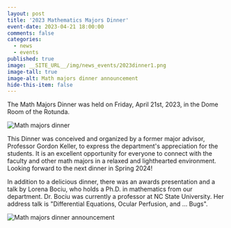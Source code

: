 ```yaml
---
layout: post
title: '2023 Mathematics Majors Dinner'
event-date: 2023-04-21 18:00:00
comments: false
categories:
  - news
  - events
published: true
image: __SITE_URL__/img/news_events/2023dinner1.png
image-tall: true
image-alt: Math majors dinner announcement
hide-this-item: false
---
```


The Math Majors Dinner was held on Friday, April 21st, 2023, in the Dome Room of the Rotunda.

<!--more-->


<img src="{{site.url}}/img/news_events/2023dinner2.png" alt="Math majors dinner"  style="max-width:70%;max-height:400px;height:auto;width:auto" />

This Dinner was conceived and organized by a former major advisor, Professor Gordon Keller, to express the department's appreciation for the students. It is an excellent opportunity for everyone to connect with the faculty and other math majors in a relaxed and lighthearted environment. Looking forward to the next dinner in Spring 2024! 

In addition to a delicious dinner, there was an awards presentation and a talk by Lorena Bociu, who holds a Ph.D. in mathematics from our department. Dr. Bociu was currently a professor at NC State University. Her address talk is "Differential Equations, Ocular Perfusion, and ... Bugs".

<img src="{{site.url}}/img/news_events/majors_dinner_2023.jpg" alt="Math majors dinner announcement" style="max-width:70%;max-height:400px;height:auto;width:auto" />
